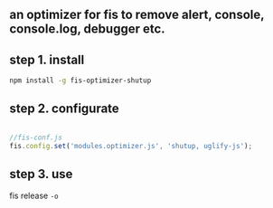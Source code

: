 ## an optimizer for fis to remove alert, console, console.log, debugger etc. 

## step 1. install

```bash
npm install -g fis-optimizer-shutup
```

## step 2. configurate

```javascript

//fis-conf.js
fis.config.set('modules.optimizer.js', 'shutup, uglify-js');

```

## step 3. use

fis release ``-o``